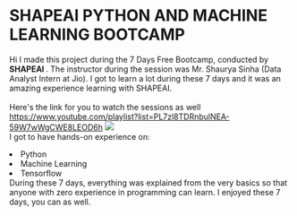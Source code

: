 # SHAPEAI PYTHON AND MACHINE LEARNING BOOTCAMP
Hi I made this project during the 7 Days Free Bootcamp, conducted by <b> SHAPEAI
</b>.
The instructor during the session was Mr. Shaurya Sinha (Data Analyst Intern at Jio). I got to
learn a lot during these 7 days and it was an amazing experience learning with SHAPEAI.
<br><br>Here's the link for you to watch the sessions as well<br>
https://www.youtube.com/playlist?list=PL7zl8TDRnbulNEA-59W7wWgCWE8LEOD6h
<a><img src="https://github.com/ShapeAI/PYTHON-AND-DATA-ANALYTICS/blob/main/YOUTUBE%20THUMBNAIL-5.png"></a>
<br>I got to have hands-on experience on:
<li>Python
<li>Machine Learning
<li>Tensorflow
<br> During these 7 days, everything was explained from the very basics so that
anyone with zero experience in programming can learn.
I enjoyed these 7 days, you can as well.
